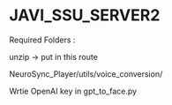 # JAVI_SSU_SERVER2

Required Folders :



unzip -> put in this route

NeuroSync_Player/utils/voice_conversion/


Wrtie OpenAI key in gpt_to_face.py
